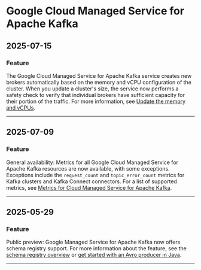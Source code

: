 # Google Cloud Managed Service for Apache Kafka

## 2025-07-15

### Feature

The Google Cloud Managed Service for Apache Kafka service creates new brokers automatically based on the memory and vCPU configuration of the cluster. When you update a cluster's size, the service now performs a safety check to verify that individual brokers have sufficient capacity for their portion of the traffic. For more information, see [Update the memory and vCPUs](https://cloud.google.com/managed-service-for-apache-kafka/docs/update-cluster#update-memory-vCPUs).

---
## 2025-07-09

### Feature

General availability: Metrics for all Google Cloud Managed Service for Apache Kafka resources are now available, with some exceptions. Exceptions include the `request_count` and `topic_error_count` metrics for Kafka clusters and Kafka Connect connectors. For a list of supported metrics, see [Metrics for Cloud Managed Service for Apache Kafka](https://cloud.google.com/monitoring/api/metrics_gcp#gcp-managedkafka).

---
## 2025-05-29

### Feature

Public preview: Google Managed Service for Apache Kafka now offers schema registry support. For more information about the feature, see the [schema registry overview](https://cloud.google.com/managed-service-for-apache-kafka/docs/schema-registry/schema-registry-overview) or [get started with an Avro producer in Java](https://cloud.google.com/managed-service-for-apache-kafka/docs/quickstart-avro).

---
